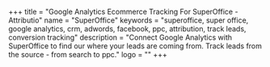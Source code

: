 +++
title = "Google Analytics Ecommerce Tracking For SuperOffice - Attributio"
name = "SuperOffice"
keywords = "superoffice, super office, google analytics, crm, adwords, facebook, ppc, attribution, track leads, conversion tracking"
description = "Connect Google Analytics with SuperOffice to find our where your leads are coming from. Track leads from the source - from search to ppc."
logo = ""
+++
